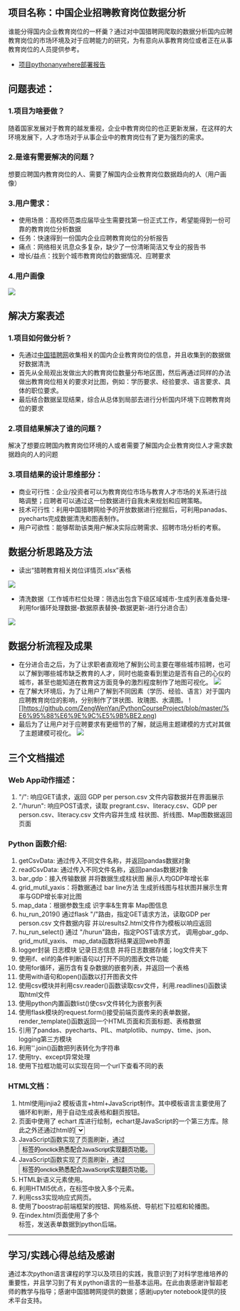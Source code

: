 ## 项目名称：中国企业招聘教育岗位数据分析
谁能分得国内企业教育岗位的一杯羹？通过对中国猎聘网爬取的数据分析国内应聘教育岗位的市场环境及对于应聘能力的研究，为有意向从事教育岗位或者正在从事教育岗位的人员提供参考。
* [项目pythonanywhere部署报告](http://littlelucaszy.pythonanywhere.com/)

## 问题表述：
### 1.项目为啥要做？
随着国家发展对于教育的越发重视，企业中教育岗位的也正更新发展，在这样的大环境发展下，人才市场对于从事企业中的教育岗位有了更为强烈的需求。
### 2.是谁有需要解决的问题？
想要应聘国内教育岗位的人、需要了解国内企业教育岗位数据趋向的人（用户画像）
### 3.用户需求：
* 使用场景：高校师范类应届毕业生需要找第一份正式工作，希望能得到一份可靠的教育岗位分析数据
* 任务：快速得到一份国内企业应聘教育岗位的分析报告
* 痛点：网络相关讯息众多复杂，缺少了一份清晰简洁又专业的报告书
* 增长/益点：找到个城市教育岗位的数据情况、应聘要求
### 4.用户画像
![](https://github.com/ZengWenYan/PythonCourseProject/blob/master/%E7%94%A8%E6%88%B7%E7%94%BB%E5%83%8F.png)

## 解决方案表述
### 1.项目如何做分析？
* 先通过[中国猎聘网](https://www.liepin.com/city-gz/zhaopin/?init=1)收集相关的国内企业教育岗位的信息，并且收集到的数据做好数据清洗
* 首先从全局观出发做出大的教育岗位数量分布地区图，然后再通过同样的办法做出教育岗位相关的要求对比图，例如：学历要求、经验要求、语言要求、具体的职位要求。
* 最后结合数据呈现结果，综合从总体到局部去进行分析国内环境下应聘教育岗位的要求
### 2.项目结果解决了谁的问题？
解决了想要应聘国内教育岗位环境的人或者需要了解国内企业教育岗位人才需求数据趋向的人的问题
### 3.项目结果的设计思维部分：
* 商业可行性：企业/投资者可以为教育岗位市场与教育人才市场的关系进行战略调整；应聘者可以通过这一份数据进行自我未来规划和应聘策略。
* 技术可行性：利用中国猎聘网给予的开放数据进行挖掘后，可利用panadas、pyecharts完成数据清洗和图表制作。
* 用户可欲性：能够帮助该类用户解决实际应聘需求、招聘市场分析的考察。 

## 数据分析思路及方法
* 读出“猎聘教育相关岗位详情页.xlsx”表格

![](https://github.com/ZengWenYan/PythonCourseProject/blob/master/%E8%AF%BB%E8%A1%A81.png)

* 清洗数据（工作城市栏位处理：筛选出包含下级区域城市-生成列表准备处理-利用for循环处理数据-数据原表替换-数据更新-进行分进合击）

![](https://github.com/ZengWenYan/PythonCourseProject/blob/master/%E6%95%B0%E6%8D%AE%E5%88%86%E6%9E%90%E5%9B%BE.png)

## 数据分析流程及成果
* 在分进合击之后，为了让求职者直观地了解到公司主要在哪些城市招聘，也可以了解到哪些城市缺乏教育的人才，同时也能查看到里边是否有自己的心仪的城市，甚至也能知道在教育这方面竞争的激烈程度制作了地图可视化。
![](https://github.com/ZengWenYan/PythonCourseProject/blob/master/%E6%95%88%E6%9E%9C%E5%9B%BE1.png)
* 在了解大环境后，为了让用户了解到不同因素（学历、经验、语言）对于国内应聘教育岗位的影响，分别制作了饼状图、玫瑰图、水滴图。
![]https://github.com/ZengWenYan/PythonCourseProject/blob/master/%E6%95%88%E6%9E%9C%E5%9B%BE2.png)
* 最后为了让用户对于应聘要求有更细节的了解，就运用主题建模的方式对其做了主题建模可视化。
![](https://github.com/ZengWenYan/PythonCourseProject/blob/master/%E6%95%88%E6%9E%9C%E5%9B%BE3.png)

## 三个文档描述
### Web App动作描述：
1. "/": 响应GET请求，返回 GDP per person.csv 文件内容数据并在界面展示
2. "/hurun": 响应POST请求，读取 pregrant.csv、literacy.csv、GDP per person.csv、literacy.csv 文件内容并生成 柱状图、折线图、Map图数据返回页面
							
### Python 函数介绍:
1. getCsvData: 通过传入不同文件名称，并返回pandas数据对象
2. readCsvData: 通过传入不同文件名称，返回pandas数据对象
3. bar_gdp：接入传输数据 并将数据生成柱状图 展示人均GDP年增长率
4. grid_mutil_yaxis：将数据通过 bar line方法 生成折线图与柱状图并展示生育率与GDP增长率对比图
5. map_data：根据参数生成 识字率&生育率 Map图信息
6. hu_run_2019() 通过flask "/"路由，指定GET请求方法，读取GDP per person.csv 文件数据内容 并以results2.html文件作为模板以响应返回 
7. hu_run_select() 通过 "/hurun"路由，指定POST请求方式， 调用gbar_gdp、 grid_mutil_yaxis、 map_data函数将结果返回web界面
8. logger封装 日志模块 记录日志信息 并将日志数据存储；log文件夹下
9. 使用if、elif的条件判断语句以打开不同的图表文件功能
10. 使用for循环，遍历含有复杂数据的嵌套列表，并返回一个表格
11. 使用with语句和open()函数以打开图表文件
12. 使用csv模块并利用csv.reader()函数读取csv文件，利用.readlines()函数读取html文件
13. 使用python内置函数list()使csv文件转化为嵌套列表
14. 使用flask模块的request.form()接受前端页面传来的表单数据，render_template()函数返回一个HTML页面和页面标题、表格数据
15. 引用了pandas、pyecharts、PIL、matplotlib、numpy、time、json、logging第三方模块
16. 利用''.join()函数把列表转化为字符串
17. 使用try、except异常处理
18. 使用下拉框功能可以实现在同一个url下查看不同的表
	
### HTML文档：
1. html使用jinjia2 模板语言+html+JavaScript制作。其中模板语言主要使用了循环和判断，用于自动生成表格和翻页按钮。
2. 页面中使用了 echart 库进行绘制，echart是JavaScript的一个第三方库。除此之外还通过html的<select>标签的onchange属性配合。
3. JavaScript函数实现了页面刷新，通过<button>标签的onclick熟悉配合JavaScript实现翻页功能。
3. JavaScript函数实现了页面刷新，通过<button>标签的onclick熟悉配合JavaScript实现翻页功能。
4. HTML新语义元素使用。
5. 利用HTMl5优点，在<a>标签中放入多个元素。
6. 利用css3实现响应式网页。
7. 使用了boostrap前端框架的按钮、网格系统、导航栏下拉框和轮播图。
8. 在index.html页面使用了多个<form>标签，发送表单数据到python后端。	
***

## 学习/实践心得总结及感谢
通过本次python语言课程的学习以及项目的实践，我意识到了对科学思维培养的重要性，并且学习到了有关python语言的一些基本运用。在此由衷感谢许智超老师的教学与指导；感谢中国猎聘网提供的数据；感谢jupyter notebook提供的技术平台支持。
